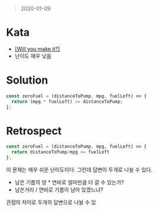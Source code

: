 > 2020-01-09
# Kata
- [[Will you make it?]](https://www.codewars.com/kata/5861d28f124b35723e00005e/javascript)
- 난이도 매우 낮음

# Solution
```javascript
const zeroFuel = (distanceToPump, mpg, fuelLeft) => {
  return (mpg * fuelLeft) >= distanceToPump;
};
```
# Retrospect
```javascript
const zeroFuel = (distanceToPump, mpg, fuelLeft) => {
  return distanceToPump/mpg <= fuelLeft
};
```
이 문제는 매우 쉬운 난이도이다. 
그런데 답변이 두개로 나뉠 수 있다.

- 남은 기름의 양 * 연비로 얼마만큼 더 갈 수 있는가?
- 남은거리 / 연비로 기름이 남아 있겠느냐?

관점의 차이로 두개의 답변으로 나뉠 수 있 
